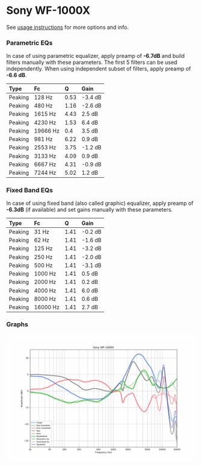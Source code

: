# Sony WF-1000X
See [usage instructions](https://github.com/jaakkopasanen/AutoEq#usage) for more options and info.

### Parametric EQs
In case of using parametric equalizer, apply preamp of **-6.7dB** and build filters manually
with these parameters. The first 5 filters can be used independently.
When using independent subset of filters, apply preamp of **-6.6 dB**.

| Type    | Fc       |    Q | Gain    |
|:--------|:---------|:-----|:--------|
| Peaking | 128 Hz   | 0.53 | -3.4 dB |
| Peaking | 480 Hz   | 1.16 | -2.6 dB |
| Peaking | 1615 Hz  | 4.43 | 2.5 dB  |
| Peaking | 4230 Hz  | 1.53 | 6.4 dB  |
| Peaking | 19666 Hz | 0.4  | 3.5 dB  |
| Peaking | 981 Hz   | 6.22 | 0.9 dB  |
| Peaking | 2553 Hz  | 3.75 | -1.2 dB |
| Peaking | 3133 Hz  | 4.09 | 0.9 dB  |
| Peaking | 6667 Hz  | 4.31 | -0.9 dB |
| Peaking | 7244 Hz  | 5.02 | 1.2 dB  |

### Fixed Band EQs
In case of using fixed band (also called graphic) equalizer, apply preamp of **-6.3dB**
(if available) and set gains manually with these parameters.

| Type    | Fc       |    Q | Gain    |
|:--------|:---------|:-----|:--------|
| Peaking | 31 Hz    | 1.41 | -0.2 dB |
| Peaking | 62 Hz    | 1.41 | -1.6 dB |
| Peaking | 125 Hz   | 1.41 | -3.2 dB |
| Peaking | 250 Hz   | 1.41 | -2.0 dB |
| Peaking | 500 Hz   | 1.41 | -3.1 dB |
| Peaking | 1000 Hz  | 1.41 | 0.5 dB  |
| Peaking | 2000 Hz  | 1.41 | 0.2 dB  |
| Peaking | 4000 Hz  | 1.41 | 6.0 dB  |
| Peaking | 8000 Hz  | 1.41 | 0.6 dB  |
| Peaking | 16000 Hz | 1.41 | 2.7 dB  |

### Graphs
![](./Sony%20WF-1000X.png)